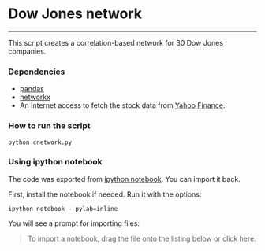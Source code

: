 # Dow Jones network
-----------------------

This script creates a correlation-based network for 30 Dow Jones companies.

### Dependencies

* [pandas](http://pandas.pydata.org/)
* [networkx](http://networkx.lanl.gov/)
* An Internet access to fetch the stock data from [Yahoo Finance](http://finance.yahoo.com).

### How to run the script

    python cnetwork.py
 
### Using ipython notebook

The code was exported from [ipython notebook](http://ipython.org/ipython-doc/dev/interactive/htmlnotebook.html). You can import it back.

First, install the notebook if needed. Run it with the options:

    ipython notebook --pylab=inline

You will see a prompt for importing files:

> To import a notebook, drag the file onto the listing below or click here. 

